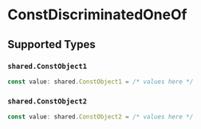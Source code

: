 # ConstDiscriminatedOneOf


## Supported Types

### `shared.ConstObject1`

```typescript
const value: shared.ConstObject1 = /* values here */
```

### `shared.ConstObject2`

```typescript
const value: shared.ConstObject2 = /* values here */
```

